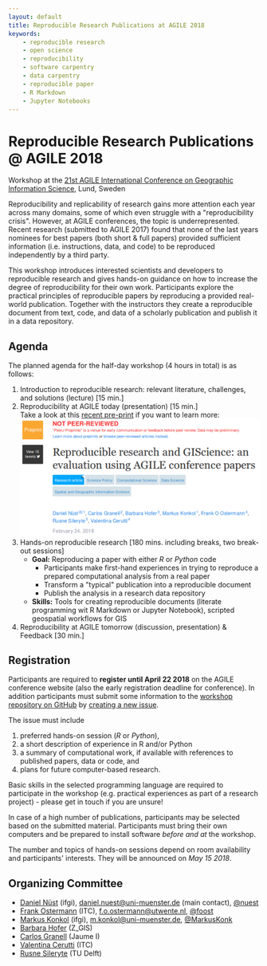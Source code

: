```yaml
---
layout: default
title: Reproducible Research Publications at AGILE 2018
keywords:
    - reproducible research
    - open science
    - reproducibility
    - software carpentry
    - data carpentry
    - reproducible paper
    - R Markdown
    - Jupyter Notebooks
---
```


# Reproducible Research Publications @ AGILE 2018

Workshop at the [21st AGILE International Conference on Geographic Information Science](http://agile-online.org/index.php/conference/conference-2018), Lund, Sweden

Reproducibility and replicability of research gains more attention each year across many domains, some of which even struggle with a "reproducibility crisis".
However, at AGILE conferences, the topic is underrepresented.
Recent research (submitted to AGILE 2017) found that none of the last years nominees for best papers (both short & full papers) provided sufficient information (i.e. instructions, data, and code) to be reproduced independently by a third party.

This workshop introduces interested scientists and developers to reproducible research and gives hands-on guidance on how to increase the degree of reproducibility for their own work.
Participants explore the practical principles of reproducible papers by reproducing a provided real-world publication.
Together with the instructors they create a reproducible document from text, code, and data of a scholarly publication and publish it in a data repository.

## Agenda

The planned agenda for the half-day workshop (4 hours in total) is as follows:

1. Introduction to reproducible research: relevant literature, challenges, and solutions (lecture) [15 min.]
2. Reproducibility at AGILE today (presentation) [15 min.]<br />
Take a look at this [recent pre-print](https://doi.org/10.7287/peerj.preprints.26561v1) if you want to learn more:
[![](public/images/peerj-preprint-agile-rr.png)](https://doi.org/10.7287/peerj.preprints.26561v1)
3. Hands-on reproducible research [180 mins. including breaks, two break-out sessions]
    - **Goal:** Reproducing a paper with either _R_ or _Python_ code
        - Participants make first-hand experiences in trying to reproduce a prepared computational analysis from a real paper
        - Transform a "typical" publication into a reproducible document
        - Publish the analysis in a research data repository
    - **Skills:** Tools for creating reproducible documents (literate programming wit R Markdown or Jupyter Notebook), scripted geospatial workflows for GIS
4. Reproducibility at AGILE tomorrow (discussion, presentation) & Feedback [30 min.]

## Registration

Participants are required to **register until April 22 2018** on the AGILE conference website (also the early registration deadline for conference).
In addition participants must submit some information to the [workshop repository on GitHub](https://github.com/o2r-project/reproducible-agile) by [creating a new issue](https://github.com/o2r-project/reproducible-agile/issues/new).

The issue must include

1. preferred hands-on session (_R_ or _Python_),
1. a short description of experience in R and/or Python
1. a summary of computational work, if available with references to published papers, data or code, and
1. plans for future computer-based research.

Basic skills in the selected programming language are required to participate in the workshop (e.g. practical experiences as part of a research project) - please get in touch if you are unsure!

In case of a high number of publications, participants may be selected based on the submitted material.
Participants must bring their own computers and be prepared to install software _before and at_ the workshop.

The number and topics of hands-on sessions depend on room availability and participants' interests.
They will be announced on _May 15 2018_.

## Organizing Committee

- [Daniel Nüst](https://orcid.org/0000-0002-0024-5046) (ifgi), daniel.nuest@uni-muenster.de (main contact), [@nuest](https://github.com/nuest)
- [Frank Ostermann](https://orcid.org/0000-0002-9317-8291) (ITC), f.o.ostermann@utwente.nl, [@foost](https://github.com/foost)
- [Markus Konkol](https://orcid.org/0000-0001-6651-0976) (ifgi), m.konkol@uni-muenster.de, [@MarkusKonk](https://github.com/MarkusKonk)
- [Barbara Hofer](https://orcid.org/0000-0001-7078-3766) (Z_GIS)
- [Carlos Granell](https://orcid.org/0000-0003-1004-9695) (Jaume I)
- [Valentina Cerutti](https://orcid.org/0000-0002-9612-1581) (ITC)
- [Rusne Sileryte](https://orcid.org/0000-0002-8245-3016) (TU Delft)
